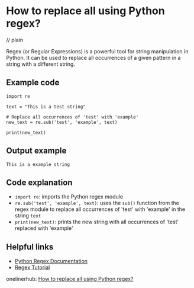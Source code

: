 # How to replace all using Python regex?
// plain

Regex (or Regular Expressions) is a powerful tool for string manipulation in Python. It can be used to replace all occurrences of a given pattern in a string with a different string.

## Example code

```
import re

text = "This is a test string"

# Replace all occurrences of 'test' with 'example'
new_text = re.sub('test', 'example', text)

print(new_text)
```

## Output example

```
This is a example string
```

## Code explanation

- `import re`: imports the Python regex module
- `re.sub('test', 'example', text)`: uses the `sub()` function from the regex module to replace all occurrences of 'test' with 'example' in the string `text`
- `print(new_text)`: prints the new string with all occurrences of 'test' replaced with 'example'

## Helpful links
- [Python Regex Documentation](https://docs.python.org/3/library/re.html)
- [Regex Tutorial](https://www.regular-expressions.info/tutorial.html)

onelinerhub: [How to replace all using Python regex?](https://onelinerhub.com/python-regex/how-to-replace-all-using-python-regex)